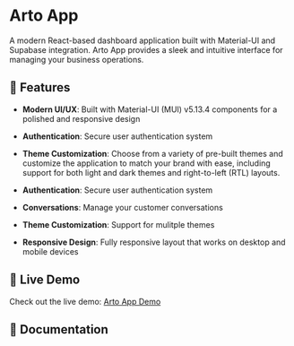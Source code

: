 # Arto App

A modern React-based dashboard application built with Material-UI and Supabase integration. Arto App provides a sleek and intuitive interface for managing your business operations.

## 🌟 Features

- **Modern UI/UX**: Built with Material-UI (MUI) v5.13.4 components for a polished and responsive design

- **Authentication**: Secure user authentication system 
- **Theme Customization**: Choose from a variety of pre-built themes and customize the application to match your brand with ease, including support for both light and dark themes and right-to-left (RTL) layouts.

- **Authentication**: Secure user authentication system
- **Conversations**: Manage your customer conversations
- **Theme Customization**: Support for mulitple themes

- **Responsive Design**: Fully responsive layout that works on desktop and mobile devices

## 🚀 Live Demo

Check out the live demo: [Arto App Demo](https://brendan-carikas.github.io/artoproto)

## 📜 Documentation